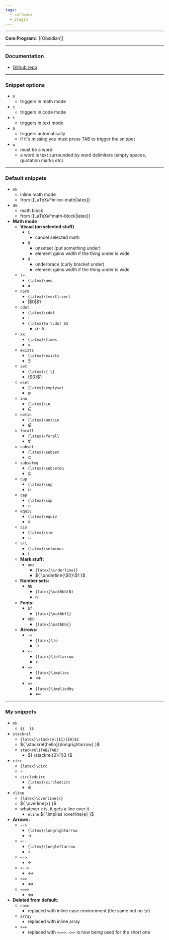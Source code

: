 ```yaml
---
tags:
  - software
  - plugin
---
```

---

**Core Program**:: [[Obsidian]]

---

### Documentation

- [Github repo](https://github.com/artisticat1/obsidian-latex-suite)

---

### Snippet options

- `m`
	- triggers in math mode
- `c`
	- triggers in code mode
- `t`
	- triggers in text mode
- `A`
	- triggers automatically
	- if it's missing you must press TAB to trigger the snippet
- `w`
	- must be a word
	- a word is text surrounded by word delimiters (empty spaces, quotation marks etc)

---

### Default snippets

- `mk`
	- inline math mode
	- from [[LaTeX#^inline-math|latex]]
- `dm`
	- math block
	- from [[LaTeX#^math-block|latex]]
- **Math mode**
	- **Visual (on selected stuff)**
		- `C`
			- cancel selected math
		- `B`
			- unsetset (put something under)
			- element gains width if the thing under is wide
		- `U`
			- underbrace (curly bracket under)
			- element gains width if the thing under is wide
	- `!=`
		- `{latex}\neq`
		- $\neq$
	- `norm`
		- `{latex}\lvert\rvert`
		- ${ \lvert \$0 \rvert }\$1$
	- `cdot`
		- `{latex}\cdot`
		- ${ \cdot }$
		- `{latex}$a \cdot b$`
			- ${ a \cdot b }$
	- `xx`
		- `{latex}\times`
		- $\times$
	- `exists`
		- `{latex}\exists`
		- ${ \exists }$
	- `set`
		- `{latex}\{ \}`
		- $\{ \$0\}\$1$
	- `eset`
		- `{latex}\emptyset`
		- $\emptyset$
	- `inn`
		- `{latex}\in`
		- $\in$
	- `notin`
		- `{latex}\not\in`
		- $\not\in$
	- `forall`
		- `{latex}\forall`
		- $\forall$
	- `subset`
		- `{latex}\subset`
		- $\subset$
	- `subseteq`
		- `{latex}\subseteq`
		- $\subseteq$
	- `cup`
		- `{latex}\cup`
		- $\cup$
	- `cap`
		- `{latex}\cap`
		- $\cap$
	- `equiv`
		- `{latex}\equiv`
		- $\equiv$
	- `sim`
		- `{latex}\sim`
		- $\sim$
	- `\\\`
		- `{latex}\setminus`
		- $\setminus$
	- **Mark stuff:**
		- `und`
			- `{latex}\underline{}`
			- ${ \underline{\$0}\$1 }$
	- **Number sets:**
		- `NN`
			- `{latex}\mathbb(N)`
			- ${ \mathbb{N} }$
	- **Fonts:**
		- `bf`
			- `{latex}\mathbf{}`
		- `mbb`
			- `{latex}\mathbb{}`
	- **Arrows:**
		- `->`
			- `{latex}\to`
			- ${ \to }$
		- `<-`
			- `{latex}\leftarrow`
			- ${ \leftarrow }$
		- `=>`
			- `{latex}\implies`
			- ${ \implies }$
		- `=<`
			- `{latex}\impliedby`
			- ${ \impliedby }$

---

### My snippets

- `mk`
	- `${  }$`
- `stackrel`
	- `{latex}\stackrel{$1}{$0}$2`
	- ${ \stackrel{hello}{\longrightarrow} }$
	- `stackrel1TAB2TAB3`
		- ${ \stackrel{2}{1}3 }$
- `circ`
	- `{latex}\circ`
	- ${ \circ }$
	- `circledcirc`
		- `{latex}\circledcirc`
		- ${ \circledcirc }$
- `xline`
	- `{latex}\overline{x}`
	- ${ \overline{x} }$
	- whatever `x` is, it gets a line over it
		- `eline` ${ \implies \overline{e} }$
- **Arrows:**
	- `-->`
		- `{latex}\longrightarrow`
		- ${ \longrightarrow }$
	- `<--`
		- `{latex}\longleftarrow`
		- ${ \longleftarrow }$
	- `<->`
		- ${ \leftarrow }$
	- `<-->`
		- ${ \longleftrightarrow }$
	- `<=>`
		- ${ \Leftrightarrow }$
	- `<==>`
		- ${ \Longleftrightarrow }$
- **Deleted from default:**
	- `case`
		- replaced with inline case environment (the same but no `\n`)
	- `array`
		- replaced with inline array
	- `<=>`
		- replaced with `<==>`. `<=>` is now being used for the short one